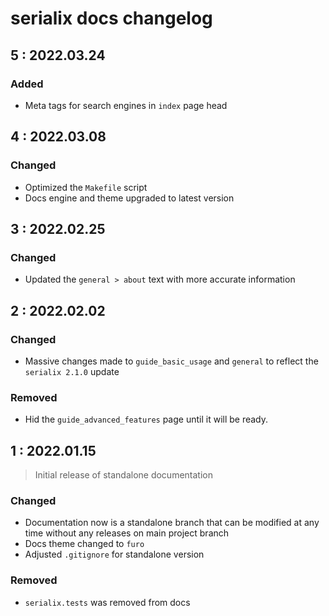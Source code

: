 # serialix docs changelog

## **5** : 2022.03.24
### Added
- Meta tags for search engines in `index` page head


## **4** : 2022.03.08
### Changed
- Optimized the `Makefile` script
- Docs engine and theme upgraded to latest version


## **3** : 2022.02.25
### Changed
- Updated the `general > about` text with more accurate information


## **2** : 2022.02.02
### Changed
- Massive changes made to `guide_basic_usage` and `general` to reflect the `serialix 2.1.0` update

### Removed
- Hid the `guide_advanced_features` page until it will be ready.


## **1** : 2022.01.15
> Initial release of standalone documentation

### Changed
- Documentation now is a standalone branch that can be modified at any time without any releases on main project branch
- Docs theme changed to `furo`
- Adjusted `.gitignore` for standalone version

### Removed
- `serialix.tests` was removed from docs
